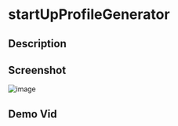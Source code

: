# startUpProfileGenerator

## Description

## Screenshot

![image](https://user-images.githubusercontent.com/112663656/203467035-3bf02d4c-4b83-41cc-a032-6c7a7bad9061.png)


## Demo Vid
